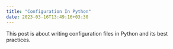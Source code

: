 ```yaml
---
title: "Configuration In Python"
date: 2023-03-16T13:49:16+03:30
---
```


This post is about writing configuration files in Python and its best practices.  